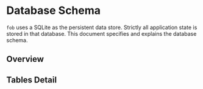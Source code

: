 # Database Schema

`fob` uses a SQLite as the persistent data store. Strictly all application state is stored in that database. This document specifies and explains the database schema.

## Overview



## Tables Detail
